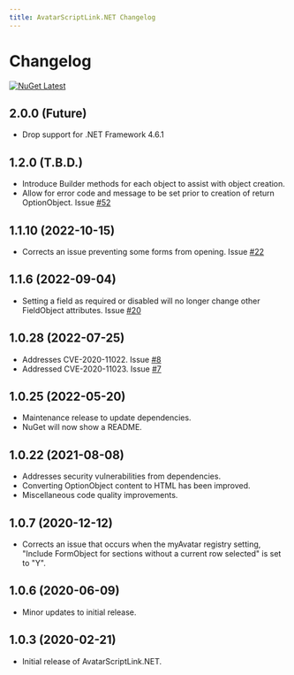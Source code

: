 ```yaml
---
title: AvatarScriptLink.NET Changelog
---
```


# Changelog

[![NuGet Latest](https://badgen.net/nuget/v/rarelysimple.avatarscriptlink/latest)](https://www.nuget.org/packages/RarelySimple.AvatarScriptLink/)

## 2.0.0 (Future)

* Drop support for .NET Framework 4.6.1

## 1.2.0 (T.B.D.)

* Introduce Builder methods for each object to assist with object creation.
* Allow for error code and message to be set prior to creation of return OptionObject. Issue [#52](https://github.com/rarelysimple/RarelySimple.AvatarScriptLink/issues/52)

## 1.1.10 (2022-10-15)

* Corrects an issue preventing some forms from opening. Issue [#22](https://github.com/rarelysimple/RarelySimple.AvatarScriptLink/issues/22)

## 1.1.6 (2022-09-04)

* Setting a field as required or disabled will no longer change other FieldObject attributes. Issue [#20](https://github.com/rarelysimple/RarelySimple.AvatarScriptLink/issues/20)

## 1.0.28 (2022-07-25)

* Addresses CVE-2020-11022. Issue [#8](https://github.com/rarelysimple/RarelySimple.AvatarScriptLink/issues/8)
* Addressed CVE-2020-11023. Issue [#7](https://github.com/rarelysimple/RarelySimple.AvatarScriptLink/issues/7)

## 1.0.25 (2022-05-20)

* Maintenance release to update dependencies.
* NuGet will now show a README.

## 1.0.22 (2021-08-08)

* Addresses security vulnerabilities from dependencies.
* Converting OptionObject content to HTML has been improved.
* Miscellaneous code quality improvements.

## 1.0.7 (2020-12-12)

* Corrects an issue that occurs when the myAvatar registry setting, "Include FormObject for sections without a current row selected" is set to "Y".

## 1.0.6 (2020-06-09)

* Minor updates to initial release.

## 1.0.3 (2020-02-21)

* Initial release of AvatarScriptLink.NET.